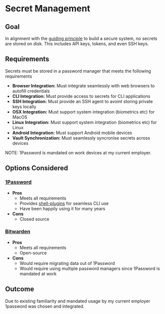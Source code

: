 # Secret Management

## Goal

In alignment with the [guiding principle](../../readme.md#guiding-principles) to build a secure system, no secrets are stored on disk. This includes API keys, tokens, and even SSH keys.

## Requirements

Secrets must be stored in a password manager that meets the following requirements

* **Browser Integration:** Must integrate seamlessly with web browsers to autofill credentials
* **CLI Integration:** Must provide access to secrets for CLI applications
* **SSH Integration:** Must provide an SSH agent to avoint storing private keys locally
* **OSX Integration:** Must support system integration (biometrics etc) for MacOS
* **Linux Integration:** Must support system integration (biometrics etc) for Linux
* **Android Integration:** Must support Android mobile devices
* **Vault Synchronization:** Must seamlessly syncronise secrets across devices

NOTE: 1Password is mandated on work devices at my current employer.

## Options Considered

### [1Password](https://1password.com)

* **Pros**
  * Meets all requirements
  * Provides [shell-plugins](https://developer.1password.com/docs/cli/shell-plugins/) for seamless CLI use
  * Have been happily using it for many years
* **Cons**
  * Closed source

### [Bitwarden](https://bitwarden.com)

* **Pros**
  * Meets all requirements
  * Open-source
* **Cons**
  * Would require migrating data out of 1Password
  * Would require using multiple password managers since 1Password is mandated at work

## Outcome

Due to existing familiarity and mandated usage by my current employer 1password was chosen and integrated.
